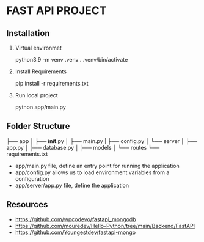 # FAST API PROJECT

## Installation

1. Virtual environmet

   python3.9 -m venv .venv
   . .venv/bin/activate

2. Install Requirements

   pip install -r requirements.txt

3. Run local project

   python app/main.py

## Folder Structure

├── app
│   ├── __init__.py
│   ├── main.py
|	├── config.py
│   └── server
│       ├── app.py
│       ├── database.py
│       ├── models
│       └── routes
└── requirements.txt

- app/main.py file, define an entry point for running the application
- app/config.py allows us to load environment variables from a configuration
- app/server/app.py file, define the application

## Resources
- https://github.com/wpcodevo/fastapi_mongodb
- https://github.com/mouredev/Hello-Python/tree/main/Backend/FastAPI
- https://github.com/Youngestdev/fastapi-mongo

